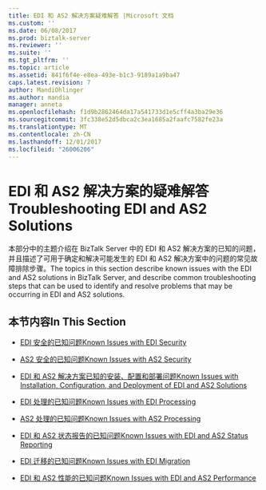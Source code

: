 ```yaml
---
title: EDI 和 AS2 解决方案疑难解答 |Microsoft 文档
ms.custom: ''
ms.date: 06/08/2017
ms.prod: biztalk-server
ms.reviewer: ''
ms.suite: ''
ms.tgt_pltfrm: ''
ms.topic: article
ms.assetid: 841f6f4e-e8ea-493e-b1c3-9189a1a9ba47
caps.latest.revision: 7
author: MandiOhlinger
ms.author: mandia
manager: anneta
ms.openlocfilehash: f1d9b2862464da17a541733d1e5cff4a3ba29e36
ms.sourcegitcommit: 3fc338e52d5dbca2c3ea1685a2faafc7582fe23a
ms.translationtype: MT
ms.contentlocale: zh-CN
ms.lasthandoff: 12/01/2017
ms.locfileid: "26006206"
---
```

# <a name="troubleshooting-edi-and-as2-solutions"></a><span data-ttu-id="c8ead-102">EDI 和 AS2 解决方案的疑难解答</span><span class="sxs-lookup"><span data-stu-id="c8ead-102">Troubleshooting EDI and AS2 Solutions</span></span>
<span data-ttu-id="c8ead-103">本部分中的主题介绍在 BizTalk Server 中的 EDI 和 AS2 解决方案的已知的问题，并且描述了可用于确定和解决可能发生的 EDI 和 AS2 解决方案中的问题的常见故障排除步骤。</span><span class="sxs-lookup"><span data-stu-id="c8ead-103">The topics in this section describe known issues with the EDI and AS2 solutions in BizTalk Server, and describe common troubleshooting steps that can be used to identify and resolve problems that may be occurring in EDI and AS2 solutions.</span></span>  
  
## <a name="in-this-section"></a><span data-ttu-id="c8ead-104">本节内容</span><span class="sxs-lookup"><span data-stu-id="c8ead-104">In This Section</span></span>  
  
-   [<span data-ttu-id="c8ead-105">EDI 安全的已知问题</span><span class="sxs-lookup"><span data-stu-id="c8ead-105">Known Issues with EDI Security</span></span>](../core/known-issues-with-edi-security.md)  
  
-   [<span data-ttu-id="c8ead-106">AS2 安全的已知问题</span><span class="sxs-lookup"><span data-stu-id="c8ead-106">Known Issues with AS2 Security</span></span>](../core/known-issues-with-as2-security.md)  
  
-   [<span data-ttu-id="c8ead-107">EDI 和 AS2 解决方案已知的安装、配置和部署问题</span><span class="sxs-lookup"><span data-stu-id="c8ead-107">Known Issues with Installation, Configuration, and Deployment of EDI and AS2 Solutions</span></span>](../core/known-issues-with-install-configuration-deployment-of-edi-and-as2-solutions.md)  
  
-   [<span data-ttu-id="c8ead-108">EDI 处理的已知问题</span><span class="sxs-lookup"><span data-stu-id="c8ead-108">Known Issues with EDI Processing</span></span>](../core/known-issues-with-edi-processing.md)  
  
-   [<span data-ttu-id="c8ead-109">AS2 处理的已知问题</span><span class="sxs-lookup"><span data-stu-id="c8ead-109">Known Issues with AS2 Processing</span></span>](../core/known-issues-with-as2-processing.md)  
  
-   [<span data-ttu-id="c8ead-110">EDI 和 AS2 状态报告的已知问题</span><span class="sxs-lookup"><span data-stu-id="c8ead-110">Known Issues with EDI and AS2 Status Reporting</span></span>](../core/known-issues-with-edi-and-as2-status-reporting.md)  
  
-   [<span data-ttu-id="c8ead-111">EDI 迁移的已知问题</span><span class="sxs-lookup"><span data-stu-id="c8ead-111">Known Issues with EDI Migration</span></span>](../core/known-issues-with-edi-migration.md)  
  
-   [<span data-ttu-id="c8ead-112">EDI 和 AS2 性能的已知问题</span><span class="sxs-lookup"><span data-stu-id="c8ead-112">Known Issues with EDI and AS2 Performance</span></span>](../core/known-issues-with-edi-and-as2-performance.md)